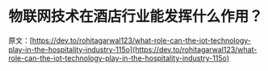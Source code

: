 # 物联网技术在酒店行业能发挥什么作用？

原文：[https://dev.to/rohitagarwal123/what-role-can-the-iot-technology-play-in-the-hospitality-industry-115o](https://dev.to/rohitagarwal123/what-role-can-the-iot-technology-play-in-the-hospitality-industry-115o)